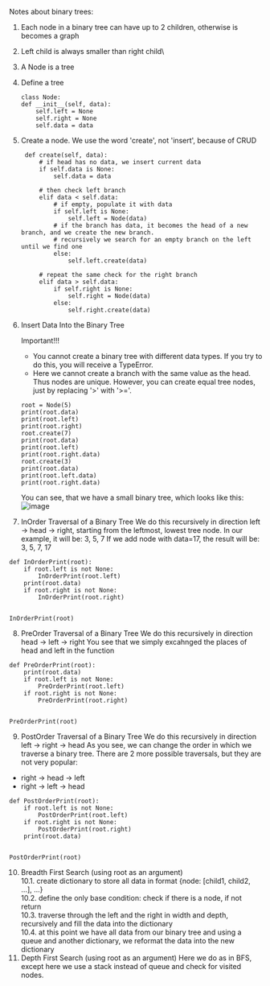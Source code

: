 Notes about binary trees:
1. Each node  in a binary tree can have up to 2 children, otherwise is becomes a graph
2. Left child is always smaller than right child\
3. A Node is a tree
4. Define a tree  
    ```
    class Node:
    def __init__(self, data):   
        self.left = None   
        self.right = None   
        self.data = data
    ```
5. Create a node. We use the word 'create', not 'insert', because of CRUD
   ```
    def create(self, data):
        # if head has no data, we insert current data
        if self.data is None:
            self.data = data

        # then check left branch
        elif data < self.data:
            # if empty, populate it with data
            if self.left is None:
                self.left = Node(data)
            # if the branch has data, it becomes the head of a new branch, and we create the new branch.
            # recursively we search for an empty branch on the left until we find one
            else:
                self.left.create(data)

        # repeat the same check for the right branch
        elif data > self.data:
            if self.right is None:
                self.right = Node(data)
            else:
                self.right.create(data)
   ```
   
6. Insert Data Into the Binary Tree
   
   Important!!!
    - You cannot create a binary tree with different data types. If you try to do this, you will receive a TypeError.
    - Here we cannot create a branch with the same value as the head. Thus nodes are unique. However, you can create equal tree nodes, just by replacing '>' with '>='. 
   ```
   root = Node(5)
   print(root.data)
   print(root.left)
   print(root.right)
   root.create(7)
   print(root.data)
   print(root.left)
   print(root.right.data)
   root.create(3)
   print(root.data)
   print(root.left.data)
   print(root.right.data)
    ```
   
   You can see, that we have a small binary tree, which looks like this:  
   ![image](https://github.com/xaoccc/python/assets/114498517/1a3561eb-5499-41e5-8958-b87ed34a730e)
   
7.  InOrder Traversal of a Binary Tree
We do this recursively in direction left -> head -> right, starting from the leftmost, lowest tree node. In our example, it will be: 3, 5, 7
If we add node with data=17, the result will be: 3, 5, 7, 17
```
def InOrderPrint(root):
    if root.left is not None:
        InOrderPrint(root.left)
    print(root.data)
    if root.right is not None:
        InOrderPrint(root.right)


InOrderPrint(root)
```
8. PreOrder Traversal of a Binary Tree
We do this recursively in direction head -> left -> right
You see that we simply excahnged the places of head and left in the function
```
def PreOrderPrint(root):
    print(root.data)
    if root.left is not None:
        PreOrderPrint(root.left)    
    if root.right is not None:
        PreOrderPrint(root.right)


PreOrderPrint(root)
```
9. PostOrder Traversal of a Binary Tree
We do this recursively in direction left -> right -> head
As you see, we can change the order in which we traverse a binary tree. There are 2 more possible traversals, but they are not very popular:
- right -> head -> left
- right -> left -> head
```
def PostOrderPrint(root):    
    if root.left is not None:
        PostOrderPrint(root.left)    
    if root.right is not None:
        PostOrderPrint(root.right)
    print(root.data)


PostOrderPrint(root)
```
10. Breadth First Search (using root as an argument)  
10.1. create dictionary to store all data in format {node: [child1, child2, ...], ...}  
10.2. define the only base condition: check if there is a node, if not return  
10.3. traverse through the left and the right in width and depth, recursively and fill the data into the dictionary  
10.4. at this point we have all data from our binary tree and using a queue and another dictionary, we reformat the data into the new dictionary  
11. Depth First Search (using root as an argument)
Here we do as in BFS, except here we use a stack instead of queue and check for visited nodes.

 
   
       
